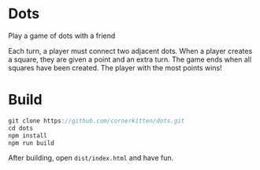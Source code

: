 # Dots
Play a game of dots with a friend

Each turn, a player must connect two adjacent dots.  When a player creates a square, they are given a point and an extra turn.  The game ends when all squares have been created.  The player with the most points wins!

# Build

```js
git clone https://github.com/cornerkitten/dots.git
cd dots
npm install
npm run build
```

After building, open `dist/index.html` and have fun.
